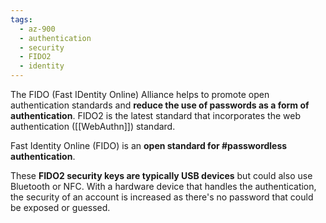 ```yaml
---
tags:
  - az-900
  - authentication
  - security
  - FIDO2
  - identity
---
```


The FIDO (Fast IDentity Online) Alliance helps to promote open authentication standards and **reduce the use of passwords as a form of authentication**. FIDO2 is the latest standard that incorporates the web authentication ([[WebAuthn]]) standard.

Fast Identity Online (FIDO) is an **open standard for #passwordless authentication**.

These **FIDO2 security keys are typically USB devices** but could also use Bluetooth or NFC. With a hardware device that handles the authentication, the security of an account is increased as there's no password that could be exposed or guessed.
